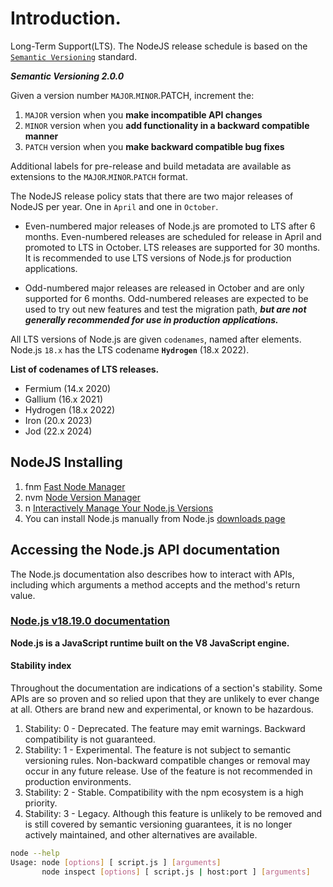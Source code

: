 # Introduction.

Long-Term Support(LTS).
The NodeJS release schedule is based on the [`Semantic Versioning`](https://semver.org/) standard.

**_Semantic Versioning 2.0.0_**

Given a version number `MAJOR`.`MINOR`.PATCH, increment the:

1. `MAJOR` version when you **make incompatible API changes**
2. `MINOR` version when you **add functionality in a backward compatible manner**
3. `PATCH` version when you **make backward compatible bug fixes**

Additional labels for pre-release and build metadata are available as extensions to the `MAJOR`.`MINOR`.`PATCH` format.

The NodeJS release policy stats that there are two major releases of NodeJS per year.
One in `April` and one in `October`.

- Even-numbered major releases of Node.js are promoted to LTS after 6 months. Even-numbered releases are scheduled for release in April and promoted to LTS in October. LTS releases are supported for 30 months. It is recommended to use LTS
  versions of Node.js for production applications.

- Odd-numbered major releases are released in October and are only supported for 6 months. Odd-numbered releases are expected to be used to try out new features and test the migration path, **_but are not generally recommended for use in production applications._**

All LTS versions of Node.js are given `codenames`, named after elements. Node.js `18.x` has the LTS codename **`Hydrogen`** (18.x 2022).

**List of codenames of LTS releases.**

- Fermium (14.x 2020)
- Gallium (16.x 2021)
- Hydrogen (18.x 2022)
- Iron (20.x 2023)
- Jod (22.x 2024)


## NodeJS Installing

1. fnm [Fast Node Manager](https://github.com/Schniz/fnm)
2. nvm [Node Version Manager](https://github.com/nvm-sh/nvm)
3. n [Interactively Manage Your Node.js Versions](https://github.com/tj/n)
4. You can install Node.js manually from Node.js [downloads page](https://nodejs.org/en/download/)


## Accessing the Node.js API documentation

The Node.js documentation also describes how to interact with APIs,  including which arguments a method accepts and the method's return value.


### [Node.js v18.19.0 documentation](https://nodejs.org/docs/latest-v18.x/api/documentation.html)

**Node.js is a JavaScript runtime built on the V8 JavaScript engine.**

#### Stability index 

Throughout the documentation are indications of a section's stability. Some APIs are so proven and so relied upon that they are unlikely to ever change at all. Others are brand new and experimental, or known to be hazardous.

1. Stability: 0 - Deprecated. The feature may emit warnings. Backward compatibility is not guaranteed.
2. Stability: 1 - Experimental. The feature is not subject to semantic versioning rules. Non-backward compatible changes or removal may occur in any future release. Use of the feature is not recommended in production environments.
3. Stability: 2 - Stable. Compatibility with the npm ecosystem is a high priority.
4. Stability: 3 - Legacy. Although this feature is unlikely to be removed and is still covered by semantic versioning guarantees, it is no longer actively maintained, and other alternatives are available.

```bash
node --help
Usage: node [options] [ script.js ] [arguments]
       node inspect [options] [ script.js | host:port ] [arguments]
```
